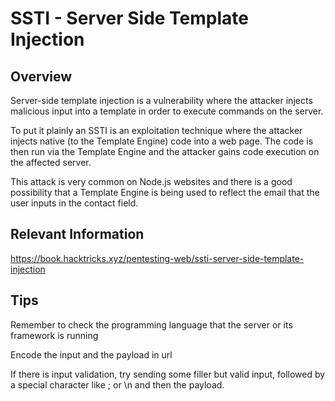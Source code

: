 # SSTI - Server Side Template Injection

## Overview

Server-side template injection is a vulnerability where the attacker injects malicious input into a template in order
to execute commands on the server.

To put it plainly an SSTI is an exploitation technique where the attacker injects native (to the Template
Engine) code into a web page. The code is then run via the Template Engine and the attacker gains code
execution on the affected server.

This attack is very common on Node.js websites and there is a good possibility that a Template Engine is
being used to reflect the email that the user inputs in the contact field.


## Relevant Information

https://book.hacktricks.xyz/pentesting-web/ssti-server-side-template-injection


## Tips

Remember to check the programming language that the server or its framework is running

Encode the input and the payload in url

If there is input validation, try sending some filler but valid input, followed by a special character like ; or \n and then the payload.
